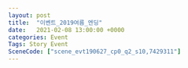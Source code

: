 ```yaml
---
layout: post
title:  "이벤트_2019여름_엔딩"
date:   2021-02-08 13:00:00 +0000
categories: Event
Tags: Story Event
SceneCode: ["scene_evt190627_cp0_q2_s10,7429311"]
---
```

